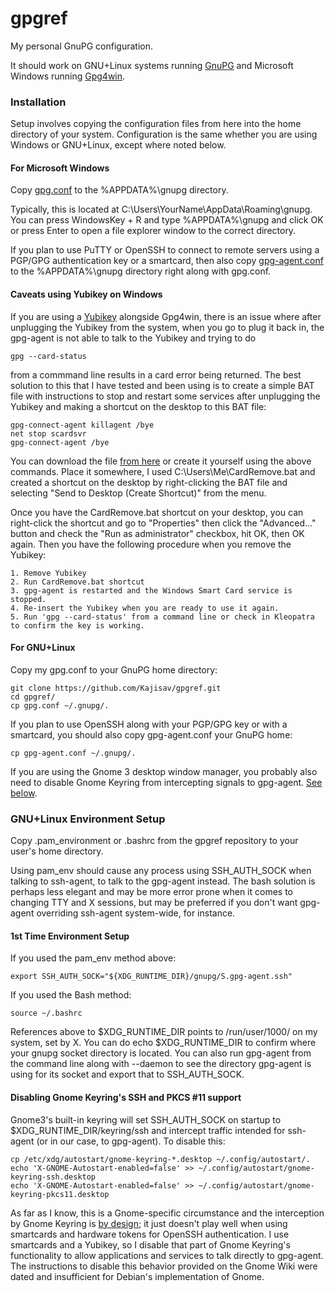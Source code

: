 # gpgref
My personal GnuPG configuration.

It should work on GNU+Linux systems running [GnuPG](https://gnupg.org/) and Microsoft Windows running [Gpg4win](https://www.gpg4win.org).

### Installation

Setup involves copying the configuration files from here into the home directory of your system.
Configuration is the same whether you are using Windows or GNU+Linux, except where noted below.

#### For Microsoft Windows

Copy [gpg.conf](https://github.com/Kajisav/gpgref/raw/master/gpg.conf) to the %APPDATA%\gnupg directory.

Typically, this is located at C:\Users\YourName\AppData\Roaming\gnupg. You can press WindowsKey + R and type %APPDATA%\gnupg and click OK or press Enter to open a file explorer window to the correct directory.

If you plan to use PuTTY or OpenSSH to connect to remote servers using a PGP/GPG authentication key or a smartcard, then also copy [gpg-agent.conf](https://github.com/Kajisav/gpgref/raw/master/gpg-agent.conf) to the %APPDATA%\gnupg directory right along with gpg.conf.

#### Caveats using Yubikey on Windows

If you are using a [Yubikey](https://www.yubico.com/) alongside Gpg4win, there is an issue where after unplugging the Yubikey from the system, when you go to plug it back in, the gpg-agent is not able to talk to the Yubikey and trying to do

    gpg --card-status
    
from a commmand line results in a card error being returned. The best solution to this that I have tested and been using is to create a simple BAT file with instructions to stop and restart some services after unplugging the Yubikey and making a shortcut on the desktop to this BAT file:

    gpg-connect-agent killagent /bye
    net stop scardsvr
    gpg-connect-agent /bye

You can download the file [from here](https://raw.githubusercontent.com/Kajisav/gpgref/master/CardRemove.bat) or create it yourself using the above commands. Place it somewhere, I used C:\Users\Me\CardRemove.bat and created a shortcut on the desktop by right-clicking the BAT file and selecting "Send to Desktop (Create Shortcut)" from the menu.

Once you have the CardRemove.bat shortcut on your desktop, you can right-click the shortcut and go to "Properties" then click the "Advanced..." button and check the "Run as administrator" checkbox, hit OK, then OK again. Then you have the following procedure when you remove the Yubikey:

    1. Remove Yubikey
    2. Run CardRemove.bat shortcut
    3. gpg-agent is restarted and the Windows Smart Card service is stopped.
    4. Re-insert the Yubikey when you are ready to use it again.
    5. Run 'gpg --card-status' from a command line or check in Kleopatra to confirm the key is working.

#### For GNU+Linux

Copy my gpg.conf to your GnuPG home directory:

    git clone https://github.com/Kajisav/gpgref.git
    cd gpgref/
    cp gpg.conf ~/.gnupg/.

If you plan to use OpenSSH along with your PGP/GPG key or with a smartcard, you should also copy gpg-agent.conf your GnuPG home:
    
    cp gpg-agent.conf ~/.gnupg/.
    
If you are using the Gnome 3 desktop window manager, you probably also need to disable Gnome Keyring from intercepting signals to gpg-agent. [See below](https://github.com/Kajisav/gpgref#disabling-gnome-keyrings-ssh-and-pkcs-11-support).

### GNU+Linux Environment Setup

Copy .pam_environment or .bashrc from the gpgref repository to your user's home directory.

Using pam_env should cause any process using SSH_AUTH_SOCK when talking to ssh-agent, to talk to the gpg-agent instead. The bash solution is perhaps less elegant and may be more error prone when it comes to changing TTY and X sessions, but may be preferred if you don't want gpg-agent overriding ssh-agent system-wide, for instance.

#### 1st Time Environment Setup

If you used the pam_env method above:
    
    export SSH_AUTH_SOCK="${XDG_RUNTIME_DIR}/gnupg/S.gpg-agent.ssh" 

If you used the Bash method:
    
    source ~/.bashrc

References above to $XDG_RUNTIME_DIR points to /run/user/1000/ on my system, set by X. You can do echo $XDG_RUNTIME_DIR to confirm where your gnupg socket directory is located. You can also run gpg-agent from the command line along with --daemon to see the directory gpg-agent is using for its socket and export that to SSH_AUTH_SOCK.

#### Disabling Gnome Keyring's SSH and PKCS #11 support

Gnome3's built-in keyring will set SSH_AUTH_SOCK on startup to $XDG_RUNTIME_DIR/keyring/ssh and intercept traffic intended for ssh-agent (or in our case, to gpg-agent). To disable this:

    cp /etc/xdg/autostart/gnome-keyring-*.desktop ~/.config/autostart/.
    echo 'X-GNOME-Autostart-enabled=false' >> ~/.config/autostart/gnome-keyring-ssh.desktop
    echo 'X-GNOME-Autostart-enabled=false' >> ~/.config/autostart/gnome-keyring-pkcs11.desktop

As far as I know, this is a Gnome-specific circumstance and the interception by Gnome Keyring is [by design](https://wiki.gnome.org/Projects/GnomeKeyring/Ssh); it just doesn't play well when using smartcards and hardware tokens for OpenSSH authentication. I use smartcards and a Yubikey, so I disable that part of Gnome Keyring's functionality to allow applications and services to talk directly to gpg-agent. The instructions to disable this behavior provided on the Gnome Wiki were dated and insufficient for Debian's implementation of Gnome.
